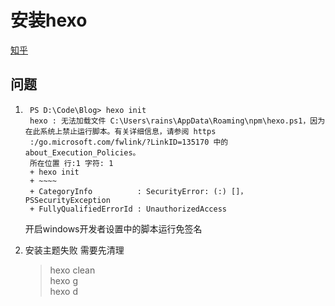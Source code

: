 # 安装hexo

[知乎](https://zhuanlan.zhihu.com/p/60578464https://zhuanlan.zhihu.com/p/60578464)

## 问题
1. ```
    PS D:\Code\Blog> hexo init
    hexo : 无法加载文件 C:\Users\rains\AppData\Roaming\npm\hexo.ps1，因为在此系统上禁止运行脚本。有关详细信息，请参阅 https
    :/go.microsoft.com/fwlink/?LinkID=135170 中的 about_Execution_Policies。
    所在位置 行:1 字符: 1
    + hexo init
    + ~~~~
    + CategoryInfo          : SecurityError: (:) []，PSSecurityException
    + FullyQualifiedErrorId : UnauthorizedAccess
    ````

    开启windows开发者设置中的脚本运行免签名

2. 安装主题失败
   需要先清理
   > hexo clean  
   > hexo g  
   > hexo d  